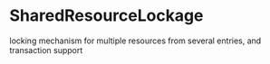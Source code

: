 # SharedResourceLockage
locking mechanism for multiple resources from several entries, and transaction support
